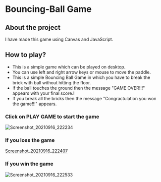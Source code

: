 # Bouncing-Ball Game
## About the project
I have made this game using Canvas and JavaScript.

## How to play?
* This is a simple game which can be played on desktop.
* You can use left and right arrow keys or mouse to move the paddle.
* This is a simple Bouncing Ball Game in which you have to break the brick with ball without hitting the floor.
* If the ball touches the ground then the message "GAME OVER!!!" appears with your final score.!
* If you break all the bricks then the message "Congractulation you won the game!!!" appears.

### Click on PLAY GAME to start the game
![Screenshot_20210916_222234](https://user-images.githubusercontent.com/83106116/133653349-d1d2278e-209c-4c9f-a929-dd51e23bfc4c.png)
### If you loss the game
[Screenshot_20210916_222407](https://user-images.githubusercontent.com/83106116/133653592-6676531f-8663-4828-96b9-7ea352971515.png)
### If you win the game  
![Screenshot_20210916_222533](https://user-images.githubusercontent.com/83106116/133653746-9fda3857-3492-4d52-ad30-abb9af172d5b.png)
